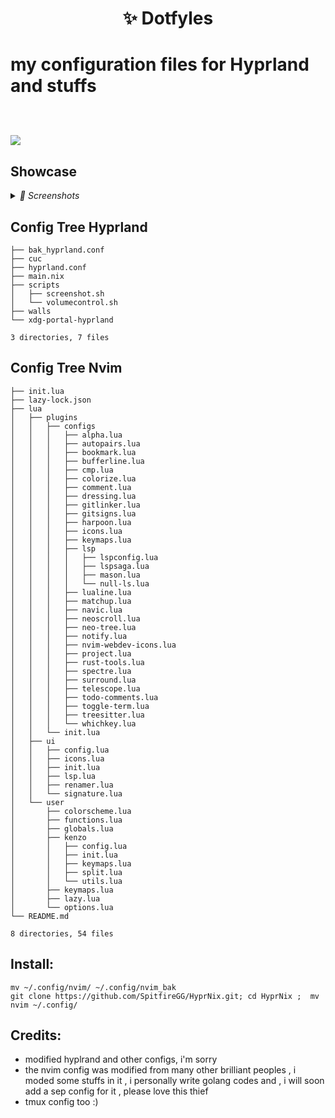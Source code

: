 <h1 align='center'> ✨ Dotfyles<h1>
<p align="center">
    <p> my configuration files for Hyprland and stuffs </p> </br>
    <img src="https://github.com/SpitfireGG/HyprNix/assets/wall.png">
</p>

## Showcase

<details>
    <summary> <i>
    📸 Screenshots
    </i></summary>

    <img src="https://github.com/SpitfireGG/HyprNix/assets/one.png">
    <img src="https://github.com/SpitfireGG/HyprNix/assets/two.png">

</details>

## Config Tree Hyprland

```
├── bak_hyprland.conf
├── cuc
├── hyprland.conf
├── main.nix
├── scripts
│   ├── screenshot.sh
│   └── volumecontrol.sh
├── walls
└── xdg-portal-hyprland

3 directories, 7 files
```

## Config Tree Nvim

```
├── init.lua
├── lazy-lock.json
├── lua
│   ├── plugins
│   │   ├── configs
│   │   │   ├── alpha.lua
│   │   │   ├── autopairs.lua
│   │   │   ├── bookmark.lua
│   │   │   ├── bufferline.lua
│   │   │   ├── cmp.lua
│   │   │   ├── colorize.lua
│   │   │   ├── comment.lua
│   │   │   ├── dressing.lua
│   │   │   ├── gitlinker.lua
│   │   │   ├── gitsigns.lua
│   │   │   ├── harpoon.lua
│   │   │   ├── icons.lua
│   │   │   ├── keymaps.lua
│   │   │   ├── lsp
│   │   │   │   ├── lspconfig.lua
│   │   │   │   ├── lspsaga.lua
│   │   │   │   ├── mason.lua
│   │   │   │   └── null-ls.lua
│   │   │   ├── lualine.lua
│   │   │   ├── matchup.lua
│   │   │   ├── navic.lua
│   │   │   ├── neoscroll.lua
│   │   │   ├── neo-tree.lua
│   │   │   ├── notify.lua
│   │   │   ├── nvim-webdev-icons.lua
│   │   │   ├── project.lua
│   │   │   ├── rust-tools.lua
│   │   │   ├── spectre.lua
│   │   │   ├── surround.lua
│   │   │   ├── telescope.lua
│   │   │   ├── todo-comments.lua
│   │   │   ├── toggle-term.lua
│   │   │   ├── treesitter.lua
│   │   │   └── whichkey.lua
│   │   └── init.lua
│   ├── ui
│   │   ├── config.lua
│   │   ├── icons.lua
│   │   ├── init.lua
│   │   ├── lsp.lua
│   │   ├── renamer.lua
│   │   └── signature.lua
│   └── user
│       ├── colorscheme.lua
│       ├── functions.lua
│       ├── globals.lua
│       ├── kenzo
│       │   ├── config.lua
│       │   ├── init.lua
│       │   ├── keymaps.lua
│       │   ├── split.lua
│       │   └── utils.lua
│       ├── keymaps.lua
│       ├── lazy.lua
│       └── options.lua
└── README.md

8 directories, 54 files
```

## Install:

```shell
mv ~/.config/nvim/ ~/.config/nvim_bak
git clone https://github.com/SpitfireGG/HyprNix.git; cd HyprNix ;  mv nvim ~/.config/
```

## Credits:

- modified hyplrand and other configs, i'm sorry
- the nvim config was modified from many other brilliant peoples , i moded some stuffs in it , i personally write golang codes and , i will soon add a sep config for it , please love this thief
- tmux config too :)
